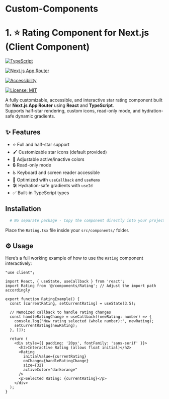 # Custom-Components

# 1. ⭐ Rating Component for Next.js (Client Component)

[![TypeScript](https://img.shields.io/badge/Language-TypeScript-blue?style=flat-square)](https://www.typescriptlang.org/) 

[![Next.js App Router](https://img.shields.io/badge/Next.js-App%20Router-black?style=flat-square)](https://nextjs.org/docs/app)

[![Accessibility](https://img.shields.io/badge/Accessibility-Yes-green?style=flat-square)](https://developer.mozilla.org/en-US/docs/Web/Accessibility)

[![License: MIT](https://img.shields.io/badge/License-MIT-yellow.svg?style=flat-square)](https://opensource.org/licenses/MIT)

A fully customizable, accessible, and interactive star rating component built for **Next.js App Router** using **React** and **TypeScript**.  
Supports half-star rendering, custom icons, read-only mode, and hydration-safe dynamic gradients.

## ✨ Features

- ⭐ Full and half-star support
- 🖌️ Customizable star icons (default provided)
- 🎨 Adjustable active/inactive colors
- 🔒 Read-only mode
- ♿ Keyboard and screen reader accessible
- 🚀 Optimized with `useCallback` and `useMemo`
- 🛠️ Hydration-safe gradients with `useId`
- ✅ Built-in TypeScript types

## Installation

```bash
  # No separate package - Copy the component directly into your project
```

Place the ```Rating.tsx``` file inside your ```src/components/``` folder.
    
## ⚙️ Usage

Here’s a full working example of how to use the `Rating` component interactively:

```tsx
"use client";

import React, { useState, useCallback } from 'react';
import Rating from '@/components/Rating'; // Adjust the import path accordingly

export function RatingExample() {
  const [currentRating, setCurrentRating] = useState(3.5);

  // Memoized callback to handle rating changes
  const handleRatingChange = useCallback((newRating: number) => {
    console.log("New rating selected (whole number):", newRating);
    setCurrentRating(newRating);
  }, []);

  return (
    <div style={{ padding: '20px', fontFamily: 'sans-serif' }}>
      <h2>Interactive Rating (allows float initial)</h2>
      <Rating
        initialValue={currentRating}
        onChange={handleRatingChange}
        size={32}
        activeColor="darkorange"
      />
      <p>Selected Rating: {currentRating}</p>
    </div>
  );
}

